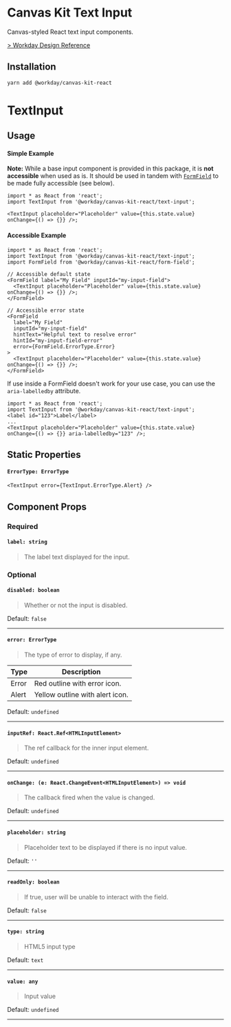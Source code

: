 # Canvas Kit Text Input

Canvas-styled React text input components.

[> Workday Design Reference](https://design.workday.com/components/inputs/text-input)

## Installation

```sh
yarn add @workday/canvas-kit-react
```

# TextInput

## Usage

#### Simple Example

**Note:** While a base input component is provided in this package, it is **not accessible** when
used as is. It should be used in tandem with [`FormField`](../../form-field/react) to be made fully
accessible (see below).

```tsx
import * as React from 'react';
import TextInput from '@workday/canvas-kit-react/text-input';

<TextInput placeholder="Placeholder" value={this.state.value} onChange={() => {}} />;
```

#### Accessible Example

```tsx
import * as React from 'react';
import TextInput from '@workday/canvas-kit-react/text-input';
import FormField from '@workday/canvas-kit-react/form-field';

// Accessible default state
<FormField label="My Field" inputId="my-input-field">
  <TextInput placeholder="Placeholder" value={this.state.value} onChange={() => {}} />;
</FormField>

// Accessible error state
<FormField
  label="My Field"
  inputId="my-input-field"
  hintText="Helpful text to resolve error"
  hintId="my-input-field-error"
  error={FormField.ErrorType.Error}
>
  <TextInput placeholder="Placeholder" value={this.state.value} onChange={() => {}} />;
</FormField>
```

If use inside a FormField doesn't work for your use case, you can use the `aria-labelledby`
attribute.

```tsx
import * as React from 'react';
import TextInput from '@workday/canvas-kit-react/text-input';
<label id="123">Label</label>
...
<TextInput placeholder="Placeholder" value={this.state.value} onChange={() => {}} aria-labelledby="123" />;
```

## Static Properties

#### `ErrorType: ErrorType`

```tsx
<TextInput error={TextInput.ErrorType.Alert} />
```

## Component Props

### Required

#### `label: string`

> The label text displayed for the input.

### Optional

#### `disabled: boolean`

> Whether or not the input is disabled.

Default: `false`

---

#### `error: ErrorType`

> The type of error to display, if any.

| Type  | Description                     |
| ----- | ------------------------------- |
| Error | Red outline with error icon.    |
| Alert | Yellow outline with alert icon. |

Default: `undefined`

---

#### `inputRef: React.Ref<HTMLInputElement>`

> The ref callback for the inner input element.

Default: `undefined`

---

#### `onChange: (e: React.ChangeEvent<HTMLInputElement>) => void`

> The callback fired when the value is changed.

Default: `undefined`

---

#### `placeholder: string`

> Placeholder text to be displayed if there is no input value.

Default: `''`

---

#### `readOnly: boolean`

> If true, user will be unable to interact with the field.

Default: `false`

---

#### `type: string`

> HTML5 input type

Default: `text`

---

#### `value: any`

> Input value

Default: `undefined`

---
